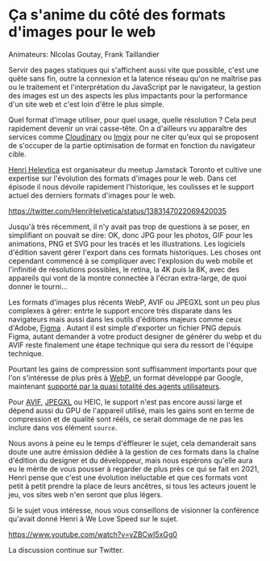 # Ça s'anime du côté des formats d'images pour le web

Animateurs: NIcolas Goutay, Frank Taillandier

Servir des pages statiques qui s'affichent aussi vite que possible, c'est une quête sans fin, outre la connexion et la latence réseau qu'on ne maîtrise pas ou le traitement et l'interprétation du JavaScript par le navigateur, la gestion des images est un des aspects les plus impactants pour la performance d'un site web et c'est loin d'être le plus simple. 

Quel format d'image utiliser, pour quel usage, quelle résolution ? Cela peut rapidement devenir un vrai casse-tête. On a d'ailleurs vu apparaître des services comme [Cloudinary](https://cloudinary.com) ou [Imgix](https://www.imgix.com) pour ne citer qu'eux qui se proposent de s'occuper de la partie optimisation de format en fonction du navigateur cible.

[Henri Helevtica](https://twitter.com/HenriHelvetica) est organisateur du meetup Jamstack Toronto et cultive une expertise sur l'évolution des formats d'images pour le web. Dans cet épisode il nous dévoile rapidement l'historique, les coulisses et le support actuel des derniers formats d'images pour le web.

https://twitter.com/HenriHelvetica/status/1383147022069420035

Jusqu'à très récemment, il n'y avait pas trop de questions à se poser, en simplifiant on pouvait se dire: OK, donc JPG pour les photos, GIF pour les animations, PNG et SVG pour les tracés et les illustrations.  Les logiciels d'édition savent gérer l'export dans ces formats historiques. Les choses ont cependant commencé à se compliquer avec l'explosion du web mobile et l'infinitié de résolutions possibles, le retina, la 4K puis la 8K, avec des appareils qui vont de la montre connectée à l'écran extra-large, de quoi donner le tourni...

Les formats d'images plus récents WebP, AVIF ou JPEGXL sont un peu plus complexes à gérer: entrte le support encore très disparate dans les navigateurs mais aussi dans les outils d'éditions majeurs comme ceux d'Adobe, [Figma](https://forum.figma.com/t/webp-support/2206) . Autant il est simple d'exporter un fichier PNG depuis Figma, autant demander à votre product designer de générer du webp et du AVIF reste finalement une étape technique qui sera du ressort de l'équipe technique.

Pourtant les gains de compression sont suffisamment importants pour que l'on s'intéresse de plus près à [WebP](https://developers.google.com/speed/webp/), un format développé par Google, maintenant [supporté par la quasi totalité des agents utilisateurs](https://caniuse.com/webp).

Pour [AVIF](https://jakearchibald.com/2020/avif-has-landed/), [JPEGXL](https://cloudinary.com/blog/how_jpeg_xl_compares_to_other_image_codecs) ou HEIC, le support n'est pas encore aussi large et dépend aussi du GPU de l'appareil utilisé, mais les gains sont en terme de compression et de qualité sont rééls, ce serait dommage de ne pas les inclure dans vos élément `source`.

Nous avons à peine eu le temps d'éffleurer le sujet, cela demanderait sans doute une autre émission dédiée à la gestion de ces formats dans la chaîne d'édition du designer et du développeur, mais nous espérons qu'elle aura eu le mérite de vous pousser à regarder de plus près ce qui se fait en 2021, Henri pense que c'est une évolution inéluctable et que ces formats vont petit à petit prendre la place de leurs ancêtres, si tous les acteurs jouent le jeu, vos sites web n'en seront que plus légers.

Si le sujet vous intéresse, nous vous conseillons de visionner la conférence qu'avait donné Henri à We Love Speed sur le sujet.

https://www.youtube.com/watch?v=yZBCwI5xGg0

La discussion continue sur Twitter.

